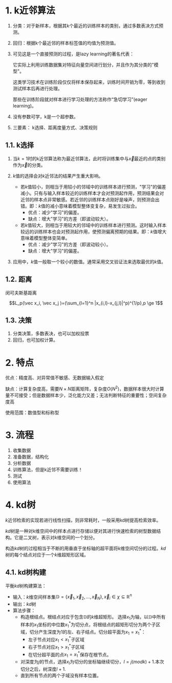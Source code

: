 
# 1. k近邻算法

1. 分类：对于新样本，根据其k个最近的训练样本的类别，通过多数表决方式预测。
2. 回归：根据k个最近邻的样本标签值的均值为预测值。
3. 可见这是一个直接预测的过程，是lazy learning的著名代表：

    它实际上利用训练数据集对特征向量空间进行划分，并且作为其分类的"模型"。

    这类学习技术在训练阶段仅仅将样本保存起来，训练时间开销为零，等到收到测试样本后再进行处理。

    那些在训练阶段就对样本进行学习处理的方法称作“急切学习”(eager learning)。
4. 没有参数可学，k是一个超参数。
5. 三要素： k选择、距离度量方式、决策规则

## 1.1. k选择

1. 当$k=1$时的k近邻算法称为最近邻算法，此时将训练集中与$\vec x$最近的点的类别作为$\vec x$的分类。
2. $k$值的选择会对$k$近邻法的结果产生重大影响。

    - 若$k$值较小，则相当于用较小的邻域中的训练样本进行预测，"学习"的偏差减小。只有与输入样本较近的训练样本才会对预测起作用，预测结果会对近邻的样本点非常敏感。若近邻的训练样本点刚好是噪声，则预测会出错。即：$k$值的减小意味着模型整体变复杂，易发生过拟合。
        - 优点：减少"学习"的偏差。
        - 缺点：增大"学习"的方差（即波动较大）。
    - 若$k$值较大，则相当于用较大的邻域中的训练样本进行预测。这时输入样本较远的训练样本也会对预测起作用，使预测偏离预期的结果。即：$k$值增大意味着模型整体变简单。
        - 优点：减少"学习"的方差（即波动较小）。
        - 缺点：增大"学习"的偏差。
3. 应用中，$k$值一般取一个较小的数值。通常采用交叉验证法来选取最优的$k$值。

## 1.2. 距离

闵可夫斯基距离

$$L_p(\vec x_i, \vec x_j )=(\sum_{l=1}^n |x_{i,l}-x_{j,l}|^p)^{1/p},p \ge 1$$

## 1.3. 决策

1. 分类决策，多数表决，也可以加权投票
2. 回归，也可加权计算。

# 2. 特点

优点：精度高、对异常值不敏感、无数据输入假定

缺点：计算复杂度高，需要$N\times N$距离矩阵，复杂度$O(N^2)$，数据样本很大时计算量不可接受；但是数据样本少，泛化能力又差；无法判断特征的重要性；空间复杂度高

使用范围：数值型和标称型

# 3. 流程

1. 收集数据
2. 准备数据，结构化
3. 分析数据
4. 训练算法，但是k近邻不需要训练！
5. 测试
6. 使用算法

# 4. kd树

$k$近邻检索的实现若进行线性扫描，则非常耗时，一般采用kd树提高检索效率。

$kd$树是一种对$k$维空间中的样本点进行存储以便对其进行快速检索的树型数据结构。它是二叉树，表示对$k$维空间的一个划分。

构造$kd$树的过程相当于不断的用垂直于坐标轴的超平面将$k$维空间切分的过程。$kd$树的每个结点对应于一个$k$维超矩形区域。

## 4.1. kd树构建

平衡$kd$树构建算法：

- 输入：$k$维空间样本集$\mathbb{D}=\{\vec x_1,\vec x_2,\dots,\vec x_N\} , \vec x_i \in \chi \subseteq \mathbb{R}^n$
- 输出：$kd$树
- 算法步骤：
    - 构造根结点。根结点对应于包含$\mathbb{D}$的$k$维超矩形。
    选择$x_1$为轴，以$\mathbb{D}$中所有样本的$x_1$坐标的中位数$x_1^*$为切分点，将根结点的超矩形切分为两个子区域，切分产生深度为$1$的左、右子结点。切分超平面为$x_1=x_1^*$：
        - 左子节点对应$x_1<x_1^*$子区域
        - 右子节点对应$x_1>x_1^*$子区域
        - 在切分超平面的点$x_1=x_1^*$保存在根节点。
    - 对深度为$j$的节点，选择$x_l$为切分的坐标轴继续切分，$l=j(mod k) + 1$.本次切分之后，树深度$l+1$.
    - 直到所有节点的两个子域没有样本位置。
